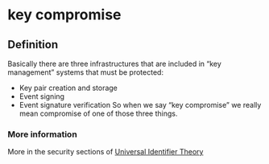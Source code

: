 # key compromise
## Definition
Basically there are three infrastructures that are included in “key management” systems that must be protected:
- Key pair creation and storage
- Event signing
- Event signature verification
So when we say “key compromise” we really mean compromise of one of those three things.

### More information
More in the security sections of [Universal Identifier Theory](https://github.com/SmithSamuelM/Papers/blob/master/whitepapers/IdentifierTheory_web.pdf)
